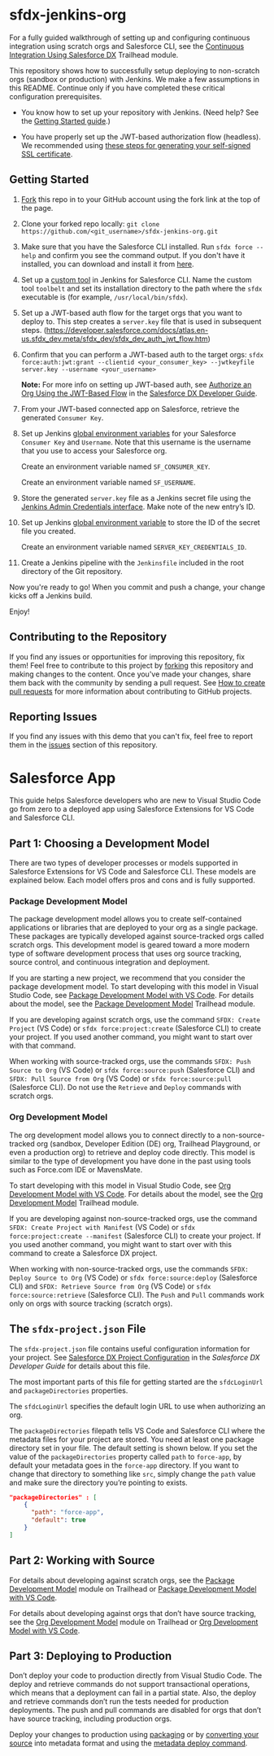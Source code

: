 # sfdx-jenkins-org

For a fully guided walkthrough of setting up and configuring continuous integration using scratch orgs and Salesforce CLI, see the [Continuous Integration Using Salesforce DX](https://trailhead.salesforce.com/modules/sfdx_travis_ci) Trailhead module.

This repository shows how to successfully setup deploying to non-scratch orgs (sandbox or production) with Jenkins. We make a few assumptions in this README. Continue only if you have completed these critical configuration prerequisites.

- You know how to set up your repository with Jenkins. (Need help? See the [Getting Started guide](https://jenkins.io/doc/pipeline/tour/getting-started/).)

- You have properly set up the JWT-based authorization flow (headless). We recommended using [these steps for generating your self-signed SSL certificate](https://devcenter.heroku.com/articles/ssl-certificate-self).

## Getting Started
1) [Fork](http://help.github.com/fork-a-repo/) this repo in to your GitHub account using the fork link at the top of the page.

2) Clone your forked repo locally: `git clone https://github.com/<git_username>/sfdx-jenkins-org.git`

3) Make sure that you have the Salesforce CLI installed. Run `sfdx force --help` and confirm you see the command output. If you don't have it installed, you can download and install it from [here](https://developer.salesforce.com/tools/sfdxcli).

4) Set up a [custom tool](https://wiki.jenkins.io/display/JENKINS/Custom+Tools+Plugin) in Jenkins for Salesforce CLI. Name the custom tool `toolbelt` and set its installation directory to the path where the `sfdx` executable is (for example, `/usr/local/bin/sfdx`).

5) Set up a JWT-based auth flow for the target orgs that you want to deploy to. This step creates a `server.key` file that is used in subsequent steps.
(https://developer.salesforce.com/docs/atlas.en-us.sfdx_dev.meta/sfdx_dev/sfdx_dev_auth_jwt_flow.htm)

6) Confirm that you can perform a JWT-based auth to the target orgs: `sfdx force:auth:jwt:grant --clientid <your_consumer_key> --jwtkeyfile server.key --username <your_username>`

   **Note:** For more info on setting up JWT-based auth, see [Authorize an Org Using the JWT-Based Flow](https://developer.salesforce.com/docs/atlas.en-us.sfdx_dev.meta/sfdx_dev/sfdx_dev_auth_jwt_flow.htm) in the [Salesforce DX Developer Guide](https://developer.salesforce.com/docs/atlas.en-us.sfdx_dev.meta/sfdx_dev).

7) From your JWT-based connected app on Salesforce, retrieve the generated `Consumer Key`.

8) Set up Jenkins [global environment variables](https://wiki.jenkins.io/display/JENKINS/Global+Variable+String+Parameter+Plugin) for your Salesforce `Consumer Key` and `Username`. Note that this username is the username that you use to access your Salesforce org.

    Create an environment variable named `SF_CONSUMER_KEY`.

    Create an environment variable named `SF_USERNAME`.

9) Store the generated `server.key` file as a Jenkins secret file using the [Jenkins Admin Credentials interface](https://wiki.jenkins.io/display/JENKINS/Credentials+Binding+Plugin). Make note of the new entry’s ID.

10) Set up Jenkins [global environment variable](https://wiki.jenkins.io/display/JENKINS/Global+Variable+String+Parameter+Plugin) to store the ID of the secret file you created.

    Create an environment variable named `SERVER_KEY_CREDENTIALS_ID`.

11) Create a Jenkins pipeline with the `Jenkinsfile` included in the root directory of the Git repository.

Now you're ready to go! When you commit and push a change, your change kicks off a Jenkins build.

Enjoy!

## Contributing to the Repository ###

If you find any issues or opportunities for improving this repository, fix them! Feel free to contribute to this project by [forking](http://help.github.com/fork-a-repo/) this repository and making changes to the content. Once you've made your changes, share them back with the community by sending a pull request. See [How to create pull requests](https://help.github.com/en/articles/creating-a-pull-request/) for more information about contributing to GitHub projects.

## Reporting Issues ###

If you find any issues with this demo that you can't fix, feel free to report them in the [issues](https://github.com/forcedotcom/sfdx-jenkins-org/issues) section of this repository.



# Salesforce App

This guide helps Salesforce developers who are new to Visual Studio Code go from zero to a deployed app using Salesforce Extensions for VS Code and Salesforce CLI.

## Part 1: Choosing a Development Model

There are two types of developer processes or models supported in Salesforce Extensions for VS Code and Salesforce CLI. These models are explained below. Each model offers pros and cons and is fully supported.

### Package Development Model

The package development model allows you to create self-contained applications or libraries that are deployed to your org as a single package. These packages are typically developed against source-tracked orgs called scratch orgs. This development model is geared toward a more modern type of software development process that uses org source tracking, source control, and continuous integration and deployment.

If you are starting a new project, we recommend that you consider the package development model. To start developing with this model in Visual Studio Code, see [Package Development Model with VS Code](https://forcedotcom.github.io/salesforcedx-vscode/articles/user-guide/package-development-model). For details about the model, see the [Package Development Model](https://trailhead.salesforce.com/en/content/learn/modules/sfdx_dev_model) Trailhead module.

If you are developing against scratch orgs, use the command `SFDX: Create Project` (VS Code) or `sfdx force:project:create` (Salesforce CLI)  to create your project. If you used another command, you might want to start over with that command.

When working with source-tracked orgs, use the commands `SFDX: Push Source to Org` (VS Code) or `sfdx force:source:push` (Salesforce CLI) and `SFDX: Pull Source from Org` (VS Code) or `sfdx force:source:pull` (Salesforce CLI). Do not use the `Retrieve` and `Deploy` commands with scratch orgs.

### Org Development Model

The org development model allows you to connect directly to a non-source-tracked org (sandbox, Developer Edition (DE) org, Trailhead Playground, or even a production org) to retrieve and deploy code directly. This model is similar to the type of development you have done in the past using tools such as Force.com IDE or MavensMate.

To start developing with this model in Visual Studio Code, see [Org Development Model with VS Code](https://forcedotcom.github.io/salesforcedx-vscode/articles/user-guide/org-development-model). For details about the model, see the [Org Development Model](https://trailhead.salesforce.com/content/learn/modules/org-development-model) Trailhead module.

If you are developing against non-source-tracked orgs, use the command `SFDX: Create Project with Manifest` (VS Code) or `sfdx force:project:create --manifest` (Salesforce CLI) to create your project. If you used another command, you might want to start over with this command to create a Salesforce DX project.

When working with non-source-tracked orgs, use the commands `SFDX: Deploy Source to Org` (VS Code) or `sfdx force:source:deploy` (Salesforce CLI) and `SFDX: Retrieve Source from Org` (VS Code) or `sfdx force:source:retrieve` (Salesforce CLI). The `Push` and `Pull` commands work only on orgs with source tracking (scratch orgs).

## The `sfdx-project.json` File

The `sfdx-project.json` file contains useful configuration information for your project. See [Salesforce DX Project Configuration](https://developer.salesforce.com/docs/atlas.en-us.sfdx_dev.meta/sfdx_dev/sfdx_dev_ws_config.htm) in the _Salesforce DX Developer Guide_ for details about this file.

The most important parts of this file for getting started are the `sfdcLoginUrl` and `packageDirectories` properties.

The `sfdcLoginUrl` specifies the default login URL to use when authorizing an org.

The `packageDirectories` filepath tells VS Code and Salesforce CLI where the metadata files for your project are stored. You need at least one package directory set in your file. The default setting is shown below. If you set the value of the `packageDirectories` property called `path` to `force-app`, by default your metadata goes in the `force-app` directory. If you want to change that directory to something like `src`, simply change the `path` value and make sure the directory you’re pointing to exists.

```json
"packageDirectories" : [
    {
      "path": "force-app",
      "default": true
    }
]
```

## Part 2: Working with Source

For details about developing against scratch orgs, see the [Package Development Model](https://trailhead.salesforce.com/en/content/learn/modules/sfdx_dev_model) module on Trailhead or [Package Development Model with VS Code](https://forcedotcom.github.io/salesforcedx-vscode/articles/user-guide/package-development-model).

For details about developing against orgs that don’t have source tracking, see the [Org Development Model](https://trailhead.salesforce.com/content/learn/modules/org-development-model) module on Trailhead or [Org Development Model with VS Code](https://forcedotcom.github.io/salesforcedx-vscode/articles/user-guide/org-development-model).

## Part 3: Deploying to Production

Don’t deploy your code to production directly from Visual Studio Code. The deploy and retrieve commands do not support transactional operations, which means that a deployment can fail in a partial state. Also, the deploy and retrieve commands don’t run the tests needed for production deployments. The push and pull commands are disabled for orgs that don’t have source tracking, including production orgs.

Deploy your changes to production using [packaging](https://developer.salesforce.com/docs/atlas.en-us.sfdx_dev.meta/sfdx_dev/sfdx_dev_dev2gp.htm) or by [converting your source](https://developer.salesforce.com/docs/atlas.en-us.sfdx_cli_reference.meta/sfdx_cli_reference/cli_reference_force_source.htm#cli_reference_convert) into metadata format and using the [metadata deploy command](https://developer.salesforce.com/docs/atlas.en-us.sfdx_cli_reference.meta/sfdx_cli_reference/cli_reference_force_mdapi.htm#cli_reference_deploy).
